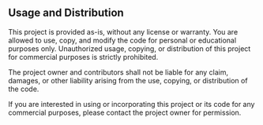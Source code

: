 ## Usage and Distribution

This project is provided as-is, without any license or warranty. You are allowed to use, copy, and modify the code for personal or educational purposes only. Unauthorized usage, copying, or distribution of this project for commercial purposes is strictly prohibited.

The project owner and contributors shall not be liable for any claim, damages, or other liability arising from the use, copying, or distribution of the code.

If you are interested in using or incorporating this project or its code for any commercial purposes, please contact the project owner for permission.
